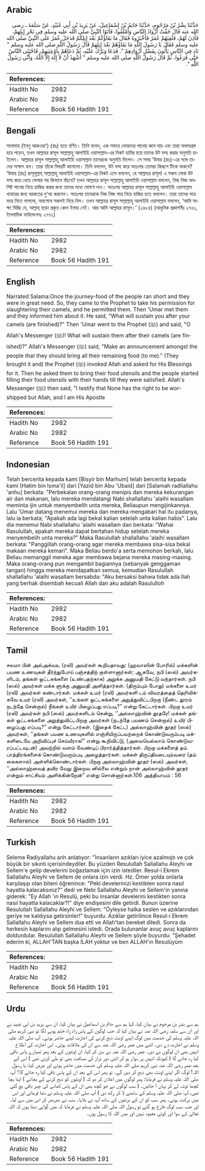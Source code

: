 ## Arabic


<div dir="rtl" lang="ar" style={{fontSize:'larger',backgroundColor:'#f8f9fa',padding:20}}>
حَدَّثَنَا بِشْرُ بْنُ مَرْحُومٍ، حَدَّثَنَا حَاتِمُ بْنُ إِسْمَاعِيلَ، عَنْ يَزِيدَ بْنِ أَبِي عُبَيْدٍ، عَنْ سَلَمَةَ ـ رضى الله عنه قَالَ خَفَّتْ أَزْوَادُ النَّاسِ وَأَمْلَقُوا، فَأَتَوُا النَّبِيَّ صلى الله عليه وسلم فِي نَحْرِ إِبِلِهِمْ، فَأَذِنَ لَهُمْ، فَلَقِيَهُمْ عُمَرُ فَأَخْبَرُوهُ فَقَالَ مَا بَقَاؤُكُمْ بَعْدَ إِبِلِكُمْ فَدَخَلَ عُمَرُ عَلَى النَّبِيِّ صلى الله عليه وسلم فَقَالَ يَا رَسُولَ اللَّهِ مَا بَقَاؤُهُمْ بَعْدَ إِبِلِهِمْ قَالَ رَسُولُ اللَّهِ صلى الله عليه وسلم ‏"‏ نَادِ فِي النَّاسِ يَأْتُونَ بِفَضْلِ أَزْوَادِهِمْ ‏"‏‏.‏ فَدَعَا وَبَرَّكَ عَلَيْهِ، ثُمَّ دَعَاهُمْ بِأَوْعِيَتِهِمْ، فَاحْتَثَى النَّاسُ حَتَّى فَرَغُوا، ثُمَّ قَالَ رَسُولُ اللَّهِ صلى الله عليه وسلم ‏"‏ أَشْهَدُ أَنْ لاَ إِلَهَ إِلاَّ اللَّهُ، وَأَنِّي رَسُولُ اللَّهِ ‏"‏‏.‏
</div>
<div style={{backgroundColor:'#f8f9fa',padding:20, marginBottom: 10}}><table> <thead> <tr> <th>References:</th> <th></th> </tr> </thead> <tbody><tr><td>Hadith No</td><td>2982</td></tr><tr><td>Arabic No</td><td>2982</td></tr><tr><td>Reference</td><td>Book 56 Hadith 191</td></tr></tbody></table></div>

## Bengali


<div dir="ltr" lang="bn" style={{fontSize:'larger',backgroundColor:'#f8f9fa',padding:20}}>
সালামাহ (ইবনু আকওয়া‘) (রাঃ) হতে বর্ণিত। তিনি বলেন, এক সফরে লোকদের পাথেয় কমে যায় এবং তারা অভাবগ্রস্ত হয়ে পড়েন, তখন আল্লাহর রাসূল সাল্লাল্লাহু আলাইহি ওয়াসাল্লাম-এর নিকট হাযির হয়ে তাদের উট যব্হ করার অনুমতি চাইলেন। আল্লাহর রাসূল সাল্লাল্লাহু আলাইহি ওয়াসাল্লাম তাদেরকে অনুমতি দিলেন। সে সময় ‘উমার (রাঃ)-এর সঙ্গে তাদের সাক্ষাৎ হল। তারা তাঁকে বিষয়টি জানালো। তিনি বললেন, উট যব্হ করে অতঃপর তোমরা কিরূপে টিকে থাকবে? ‘উমার (রাঃ) রাসূলূল্লাহ্ সাল্লাল্লাহু আলাইহি ওয়াসাল্লাম-এর নিকট এসে বললেন, হে আল্লাহর রাসূল! এ সকল লোক উট যব্হ করে খেয়ে ফেলার পর কিভাবে বাঁচবে? তখন আল্লাহর রাসূল সাল্লাল্লাহু আলাইহি ওয়াসাল্লাম বললেন, নিজ নিজ অবশিষ্ট পাথেয় নিয়ে হাজির করার জন্য তাদের মধ্যে ঘোষণা দাও। অতঃপর আল্লাহর রাসূল সাল্লাল্লাহু আলাইহি ওয়াসাল্লাম খাবারের জন্য বরকতের দু‘আ করলেন। অতঃপর তাদেরকে নিজ নিজ পাত্র নিয়ে হাজির হতে বললেন। তারা তাদের পাত্র ভরে নিতে লাগলো, অবশেষে সকলই নিয়ে নিল। তখন আল্লাহর রাসূল সাল্লাল্লাহু আলাইহি ওয়াসাল্লাম বললেন, ‘আমি সাক্ষ্য দিচ্ছি যে, আল্লাহ্ ছাড়া প্রকৃত কোন ইলাহ নেই। আর আমি আল্লাহর রাসূল।’ (২৪৮৪) (আধুনিক প্রকাশনীঃ ২৭৬১, ইসলামিক ফাউন্ডেশনঃ ২৭৭২)
</div>
<div style={{backgroundColor:'#f8f9fa',padding:20, marginBottom: 10}}><table> <thead> <tr> <th>References:</th> <th></th> </tr> </thead> <tbody><tr><td>Hadith No</td><td>2982</td></tr><tr><td>Arabic No</td><td>2982</td></tr><tr><td>Reference</td><td>Book 56 Hadith 191</td></tr></tbody></table></div>

## English


<div dir="ltr" lang="en" style={{fontSize:'larger',backgroundColor:'#f8f9fa',padding:20}}>
Narrated Salama:Once the journey-food of the people ran short and they were in great need. So, they came to the Prophet to take his permission for slaughtering their camels, and he permitted them. Then 'Umar met them and they informed him about it. He said, "What will sustain you after your camels (are finished)?" Then 'Umar went to the Prophet (ﷺ) and said, "O Allah's Messenger (ﷺ)! What will sustain them after their camels (are finished)?" Allah's Messenger (ﷺ) said, "Make an announcement amongst the people that they should bring all their remaining food (to me)." (They brought it and) the Prophet (ﷺ) invoked Allah and asked for His Blessings for it. Then he asked them to bring their food utensils and the people started filling their food utensils with their hands till they were satisfied. Allah's Messenger (ﷺ) then said, "I testify that None has the right to be worshipped but Allah, and I am His Apostle
</div>
<div style={{backgroundColor:'#f8f9fa',padding:20, marginBottom: 10}}><table> <thead> <tr> <th>References:</th> <th></th> </tr> </thead> <tbody><tr><td>Hadith No</td><td>2982</td></tr><tr><td>Arabic No</td><td>2982</td></tr><tr><td>Reference</td><td>Book 56 Hadith 191</td></tr></tbody></table></div>

## Indonesian


<div dir="ltr" lang="id" style={{fontSize:'larger',backgroundColor:'#f8f9fa',padding:20}}>
Telah bercerita kepada kami [Bisyir bin Marhum] telah bercerita kepada kami [Hatim bin Isma'il] dari [Yazid bin Abu 'Ubaid] dari [Salamah radliallahu 'anhu] berkata: "Perbekalan orang-orang menipis dan mereka kekurangan air dan makanan, lalu mereka mendatangi Nabi shallallahu 'alaihi wasallam meminta ijin untuk menyembelih unta mereka, Beliaupun mengijinkannya. Lalu 'Umar datang menemui mereka dan mereka mengabari hal itu padanya, lalu ia berkata; "Apakah ada lagi bekal kalian setelah unta kalian habis". Lalu dia menemui Nabi shallallahu 'alaihi wasallam dan berkata: "Wahai Rasulullah, apakah mereka dapat bertahan hidup setelah mereka menyembelih unta mereka?" Maka Rasulullah shallallahu 'alaihi wasallam berkata: "Panggillah orang-orang agar mereka membawa sisa-sisa bekal makaan mereka kemari". Maka Beliau berdo'a serta memohon berkah, lalu Beliau memanggil mereka agar membawa bejana mereka masing-masing. Maka orang-orang pun mengambil bagiannya (sebanyak genggaman tangan) hingga mereka mendapatkan semua, kemudian Rasulullah shallallahu 'alaihi wasallam bersabda: "Aku bersaksi bahwa tidak ada Ilah yang berhak disembah kecuali Allah dan aku adalah Rasululloh
</div>
<div style={{backgroundColor:'#f8f9fa',padding:20, marginBottom: 10}}><table> <thead> <tr> <th>References:</th> <th></th> </tr> </thead> <tbody><tr><td>Hadith No</td><td>2982</td></tr><tr><td>Arabic No</td><td>2982</td></tr><tr><td>Reference</td><td>Book 56 Hadith 191</td></tr></tbody></table></div>

## Tamil


<div dir="ltr" lang="ta" style={{fontSize:'larger',backgroundColor:'#f8f9fa',padding:20}}>
சலமா பின் அல்அக்வஉ (ரலி) அவர்கள் கூறியதாவது: (ஹவாஸின் போரில்) மக்களின் பயண உணவுகள் தீர்ந்துபோய் பஞ்சத்திற் குள்ளானார்கள்; ஆகவே, நபி (ஸல்) அவர்களிடம், தங்கள் ஒட்டகங்களை (உண்பதற்காக) அறுக்க அனுமதி கேட்டு வந்தார்கள். நபி (ஸல்) அவர்கள் மக்க ளுக்கு அனுமதி அளித்தார்கள். (திரும்பும் போது) மக்களை உமர் (ரலி) அவர்கள் கண்டார்கள். மக்கள் உமர் (ரலி) அவர்களி டம் விவரத்தைத் தெரிவிக்கவே உமர் (ரலி) அவர்கள், ‘‘உங்கள் ஒட்டகங்களை அறுத்துவிட்டபிறகு (நீண்ட தூரம் நடந்தே சென்றால்) நீங்கள் உயிர் பிழைப்பது எப்படி?” என்று கேட்டார்கள். பிறகு உமர் (ரலி) அவர்கள் நபி (ஸல்) அவர்களிடம் சென்று, ‘‘அல்லாஹ்வின் தூதரே! மக்கள் தங்கள் ஒட்டகங்களை அறுத்துவிட்டபிறகு அவர்கள் (நடந்தே பயணம் சென்றால்) உயிர் பிழைப்பது எப்படி?” என்று கேட்டார்கள். (இதைக் கேட்ட) அல்லாஹ்வின் தூதர் (ஸல்) அவர்கள், ‘‘தங்கள் பயண உணவுகளில் எஞ்சியிருப்பவற்றைக் கொண்டுவரும்படி மக்களிடையே அறிவிப்புச் செய்வீராக!” என்று கூறிவிட்டு, (அவையெல்லாம் கொண்டுவரப்பட்டவுடன்) அவற்றில் வளம் வேண்டிப் பிரார்த்தித்தார்கள். பிறகு மக்களைத் தம் பாத்திரங்களைக் கொண்டுவரும்படி அழைத்தார்கள். மக்கள் திருப்தியடையும்வரை (தம் கைகளால்) அள்ளிக்கொண்டார்கள். பிறகு அல்லாஹ்வின் தூதர் (ஸல்) அவர்கள், ‘‘அல்லாஹ்வைத் தவிர வேறு இறைவ னில்லை என்றும் நான் அல்லாஹ்வின் தூதர் என்றும் சாட்சியம் அளிக்கின்றேன்” என்று சொன்னார்கள்.106 அத்தியாயம் : 56
</div>
<div style={{backgroundColor:'#f8f9fa',padding:20, marginBottom: 10}}><table> <thead> <tr> <th>References:</th> <th></th> </tr> </thead> <tbody><tr><td>Hadith No</td><td>2982</td></tr><tr><td>Arabic No</td><td>2982</td></tr><tr><td>Reference</td><td>Book 56 Hadith 191</td></tr></tbody></table></div>

## Turkish


<div dir="ltr" lang="tr" style={{fontSize:'larger',backgroundColor:'#f8f9fa',padding:20}}>
Seleme Radiyallahu anh anlatıyor: "İnsanların azıkları iyice azalmıştı ve çok büyük bir sıkıntı içerisindeydiler. Bu yüzden Resulullah Sallallahu Aleyhi ve Sellem'e gelip develerini boğazlamak için izin istediler. Resul-i Ekrem Sallallahu Aleyhi ve Sellem de onlara izin verdi. Hz. Ömer yolda onlarla karşılaşıp olan biteni öğrenince: "Peki develerinizi kestikten sonra nasıl hayatta kalacaksınız?" dedi ve Nebi Sallallahu Aleyhi ve Sellem'in yanına giderek: "Ey Allah 'ın Resulü, peki bu insanlar develerini kestikten sonra nasıl hayatta kalacaklar?!" diye endişesini dile getirdi. Bunun üzerine Resulullah Sallallahu Aleyhi ve Sellem: "Öyleyse halka seslen ve azıklarından geriye ne kaldıysa getirsinler!" buyurdu. Azıklar getirilince Resul-i Ekrem Sallallahu Aleyhi ve Sellem dua etti ve Allah'tan bereket diledi. Sonra da herkesin kaplarını alıp gelmesini istedi. Orada bulunanlar avuç avuç kaplarını doldurdular. Resulullah Sallallahu Aleyhi ve Sellem şöyle buyurdu: "Şehadet ederim ki, ALLAH'TAN başka İLAH yoktur ve ben ALLAH'ın Resulüyüm
</div>
<div style={{backgroundColor:'#f8f9fa',padding:20, marginBottom: 10}}><table> <thead> <tr> <th>References:</th> <th></th> </tr> </thead> <tbody><tr><td>Hadith No</td><td>2982</td></tr><tr><td>Arabic No</td><td>2982</td></tr><tr><td>Reference</td><td>Book 56 Hadith 191</td></tr></tbody></table></div>

## Urdu


<div dir="rtl" lang="ur" style={{fontSize:'larger',backgroundColor:'#f8f9fa',padding:20}}>
ہم سے بشر بن مرحوم نے بیان کیا، کہا ہم سے حاتم بن اسماعیل نے بیان کیا، ان سے یزید بن ابی عبید نے اور ان سے سلمہ رضی اللہ عنہ نے بیان کیا کہ جب لوگوں کے پاس زاد راہ ختم ہونے لگا تو نبی کریم صلی اللہ علیہ وسلم کی خدمت میں لوگ اپنے اونٹ ذبح کرنے کی اجازت لینے حاضر ہوئے۔ آپ صلی اللہ علیہ وسلم نے اجازت دے دی۔ اتنے میں عمر رضی اللہ عنہ سے ان کی ملاقات ہوئی۔ اس اجازت کی اطلاع انہیں بھی ان لوگوں نے دی۔ عمر رضی اللہ عنہ نے سن کر کہا، ان اونٹوں کے بعد پھر تمہارے پاس باقی کیا رہ جائے گا ( کیونکہ انہیں پر سوار ہو کر اتنی دور دراز کی مسافت بھی تو طے کرنی تھی ) اس کے بعد عمر رضی اللہ عنہ نبی کریم صلی اللہ علیہ وسلم کی خدمت میں حاضر ہوئے اور عرض کیا، یا رسول اللہ! لوگ اگر اپنے اونٹ بھی ذبح کر دیں گے۔ تو پھر اس کے بعد ان کے پاس باقی کیا رہ جائے گا؟ آپ صلی اللہ علیہ وسلم نے فرمایا: پھر لوگوں میں اعلان کر دو کہ ( اونٹوں کو ذبح کرنے کے بجائے ) اپنا بچا کچھا توشہ لے کر یہاں آ جائیں۔ ( سب لوگوں نے جو کچھ بھی ان کے پاس کھانے کی چیز باقی بچ گئی تھی، آپ صلی اللہ علیہ وسلم کے سامنے لا کر رکھ دی ) آپ صلی اللہ علیہ وسلم نے دعا فرمائی اور اس میں برکت ہوئی۔ پھر سب کو ان کے برتنوں کے ساتھ آپ نے بلایا۔ سب نے بھربھر کر اس میں سے لیا۔ اور جب سب لوگ فارغ ہو گئے تو رسول اللہ صلی اللہ علیہ وسلم نے فرمایا کہ میں گواہی دیتا ہوں کہ اللہ تعالیٰ کے سوا اور کوئی معبود نہیں اور میں اللہ کا رسول ہوں۔
</div>
<div style={{backgroundColor:'#f8f9fa',padding:20, marginBottom: 10}}><table> <thead> <tr> <th>References:</th> <th></th> </tr> </thead> <tbody><tr><td>Hadith No</td><td>2982</td></tr><tr><td>Arabic No</td><td>2982</td></tr><tr><td>Reference</td><td>Book 56 Hadith 191</td></tr></tbody></table></div>